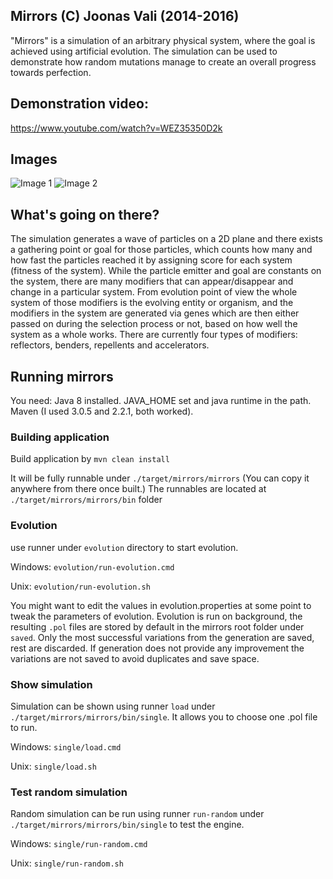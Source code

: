 ## Mirrors (C) Joonas Vali  (2014-2016) ##

"Mirrors" is a simulation of an arbitrary physical system, where the goal is achieved using artificial evolution. 
The simulation can be used to demonstrate how random mutations manage to create an overall progress towards perfection.

## Demonstration video: ##
https://www.youtube.com/watch?v=WEZ35350D2k

## Images ##

![Image 1](https://i.imgur.com/WCzh5E7.png)
![Image 2](https://i.imgur.com/LECMDJ5.png)


## What's going on there? ##

The simulation generates a wave of particles on a 2D plane and there exists a gathering point or goal for those particles, 
which counts how many and how fast the particles reached it by assigning score for each system (fitness of the system).
While the particle emitter and goal are constants on the system, there are many modifiers that can appear/disappear and change 
in a particular system. From evolution point of view the whole system of those modifiers is the evolving entity or organism, and
the modifiers in the system are generated via genes which are then either passed on during the selection process or not, based on how 
well the system as a whole works. There are currently four types of modifiers: reflectors, benders, repellents and accelerators.

## Running mirrors ##

You need:
Java 8 installed. JAVA_HOME set and java runtime in the path.
Maven (I used 3.0.5 and 2.2.1, both worked).


### Building application ###

Build application by `mvn clean install`

It will be fully runnable under `./target/mirrors/mirrors` (You can copy it anywhere from there once built.)
The runnables are located at `./target/mirrors/mirrors/bin` folder

### Evolution ###

use runner under `evolution` directory to start evolution.
	
Windows: `evolution/run-evolution.cmd`

Unix: `evolution/run-evolution.sh`

You might want to edit the values in evolution.properties at some point to tweak the parameters of evolution.
Evolution is run on background, the resulting `.pol` files are stored by default in the mirrors root folder under `saved`.
Only the most successful variations from the generation are saved, rest are discarded. If generation does not provide any improvement
the variations are not saved to avoid duplicates and save space.
	
### Show simulation ###

Simulation can be shown using runner `load` under `./target/mirrors/mirrors/bin/single`. It allows you to choose one .pol file to run.

Windows: `single/load.cmd`

Unix: `single/load.sh`
	
### Test random simulation ###
	
Random simulation can be run using runner `run-random` under `./target/mirrors/mirrors/bin/single` to test the engine.

Windows: `single/run-random.cmd`

Unix: `single/run-random.sh`
